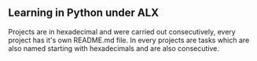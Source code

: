 ## Learning in Python under ALX
Projects are in hexadecimal and were carried out consecutively, every project has it's own README.md file. In every projects are tasks which are also named starting with hexadecimals and are also consecutive.
